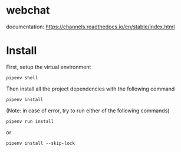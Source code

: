 # webchat
documentation: https://channels.readthedocs.io/en/stable/index.html

# Install
First, setup the virtual environment
```
pipenv shell
```

Then install all the project dependencies with the following command
```
pipenv install
```

(Note: in case of error, try to run either of the following commands)
```
pipenv run install
```
or
```
pipenv install --skip-lock
```
